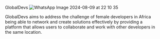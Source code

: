 GlobalDevs
![WhatsApp Image 2024-08-09 at 22 10 35](https://github.com/user-attachments/assets/f616f554-4f03-4d25-8d2a-c7ca643107f1)

GlobalDevs aims to address the challenge of female developers in Africa being able to network and create solutions effectively by providing a platform that allows users to collaborate and work with other developers
in the same location. 

